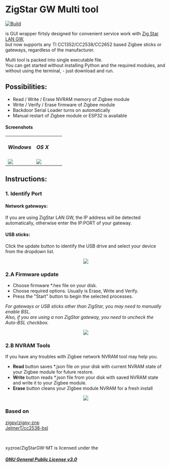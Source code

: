 # ZigStar GW Multi tool
[![Build](https://github.com/xyzroe/ZigStarGW-MT/actions/workflows/build.yml/badge.svg)](https://github.com/xyzroe/ZigStarGW-MT/actions/workflows/build.yml)
  
is GUI wrapper firtsly designed for convenient service work with  [Zig Star LAN GW](https://github.com/mercenaruss/zigstar_gateways),   
but now supports any TI CC1352/CC2538/CC2652 based Zigbee sticks or gateways, regardless of the manufacturer. 

Multi tool is packed into single executable file.  
You can get started without installing Python and the required modules, and without using the terminal, - just download and run.

## Possibilities:
- Read / Write / Erase NVRAM memory of Zigbee module
- Write / Verify / Erase firmware of Zigbee module
- Backdoor Serial Loader turns on automatically
- Manual restart of  Zigbee module or ESP32 is available

#### Screenshots

<table>
<tr> 
<td width="50%">

##### Windows
<img src="https://github.com/xyzroe/ZigStarGW-MT/raw/main/images/win.png">
</td>
<td>

##### OS X
<img src="https://github.com/xyzroe/ZigStarGW-MT/raw/main/images/osx.png">
</td>
</tr>
</table>

## Instructions:
### 1. Identify Port
#### Network gateways:
If you are using ZigStar LAN GW, the IP address will be detected automatically, otherwise enter the IP:PORT of your gateway.
#### USB sticks:
Click the update button to identify the USB drive and select your device from the dropdown list.
<br>  
<div align="center"><img src="https://zig-star.com/images/radio-docs/multitool/multitool-1.png"></div>


### 2.A Firmware update
- Choose firmware *.hex file on your disk.
- Choose required options. Usually is Erase, Write and Verify.
- Press the "Start" button to begin the selected processes.

*For gateways or USB sticks other than ZigStar, you may need to manually enable BSL.  
Also, if you are using a non ZigStar gateway, you need to uncheck the Auto-BSL checkbox.*
<br>  
<div align="center"><img src="https://zig-star.com/images/radio-docs/multitool/multitool-2.png"></div>


### 2.B NVRAM Tools
If you have any troubles with Zigbee network NVRAM tool may help you.


- **Read** button saves *.json file on your disk with current NVRAM state of your Zigbee module for future restore.
- **Write** button reads *.json file from your disk with saved NVRAM state and write it to your Zigbee module.
- **Erase** button cleans your Zigbee module NVRAM for a fresh install
<div align="center"><img src="https://zig-star.com/images/radio-docs/multitool/multitool-3.png"></div>

### Based on
[zigpy/zigpy-znp](https://github.com/zigpy/zigpy-znp)  
[JelmerT/cc2538-bsl](https://github.com/JelmerT/cc2538-bsl)  

  
<br>  

xyzroe/ZigStarGW-MT is licensed under the  
##### [GNU General Public License v3.0](https://github.com/xyzroe/ZigStarGW-MT/blob/main/LICENSE)
